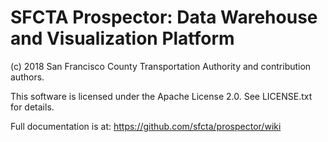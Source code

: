# SFCTA Prospector: Data Warehouse and Visualization Platform

(c) 2018 San Francisco County Transportation Authority and contribution authors.

This software is licensed under the Apache License 2.0. See LICENSE.txt for details.

Full documentation is at:
https://github.com/sfcta/prospector/wiki
